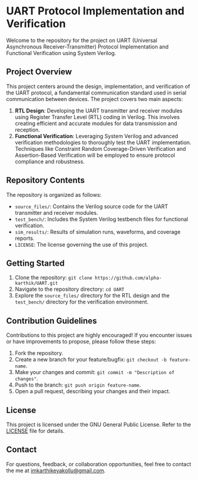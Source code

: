 
# UART Protocol Implementation and Verification

Welcome to the repository for the project on UART (Universal Asynchronous Receiver-Transmitter) Protocol Implementation and Functional Verification using System Verilog.

## Project Overview

This project centers around the design, implementation, and verification of the UART protocol, a fundamental communication standard used in serial communication between devices. The project covers two main aspects:

1. **RTL Design**: Developing the UART transmitter and receiver modules using Register Transfer Level (RTL) coding in Verilog. This involves creating efficient and accurate modules for data transmission and reception.
2. **Functional Verification**: Leveraging System Verilog and advanced verification methodologies to thoroughly test the UART implementation. Techniques like Constraint Random Coverage-Driven Verification and Assertion-Based Verification will be employed to ensure protocol compliance and robustness.

## Repository Contents

The repository is organized as follows:

- `source_files/`: Contains the Verilog source code for the UART transmitter and receiver modules.
- `test_bench/`: Includes the System Verilog testbench files for functional verification.
- `sim_results/`: Results of simulation runs, waveforms, and coverage reports.
- `LICENSE`: The license governing the use of this project.

## Getting Started

1. Clone the repository: `git clone https://github.com/alpha-karthik/UART.git`
2. Navigate to the repository directory: `cd UART`
3. Explore the `source_files/` directory for the RTL design and the `test_bench/` directory for the verification environment.


## Contribution Guidelines

Contributions to this project are highly encouraged! If you encounter issues or have improvements to propose, please follow these steps:

1. Fork the repository.
2. Create a new branch for your feature/bugfix: `git checkout -b feature-name`.
3. Make your changes and commit: `git commit -m "Description of changes"`.
4. Push to the branch: `git push origin feature-name`.
5. Open a pull request, describing your changes and their impact.

## License

This project is licensed under the GNU General Public License. Refer to the [LICENSE](LICENSE) file for details.

## Contact

For questions, feedback, or collaboration opportunities, feel free to contact the me at imkarthikeyakollu@gmail.com.


